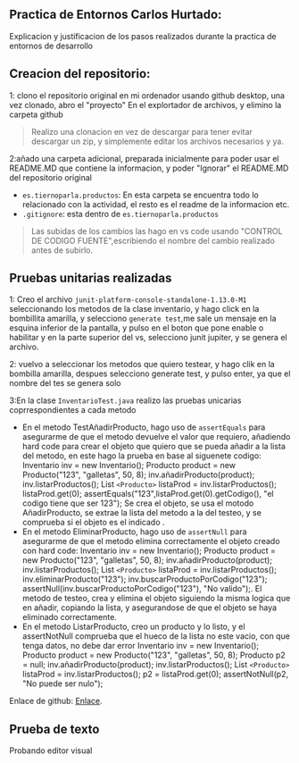 ## Practica de Entornos Carlos Hurtado:

Explicacion y justificacion de los pasos realizados durante la practica de entornos de desarrollo

## Creacion del repositorio:

1: clono el repositorio original en mi ordenador usando github desktop,
una vez clonado, abro el "proyecto" En el explortador de archivos, y elimino la carpeta github

> Realizo una clonacion en vez de descargar para tener evitar descargar un zip, y simplemente editar los archivos necesarios y ya.

2:añado una carpeta adicional, preparada inicialmente para poder usar el README.MD que contiene la informacion, y poder "Ignorar" el README.MD del repositorio original

- `es.tiernoparla.productos`:  En esta carpeta se encuentra todo lo relacionado con la actividad, el resto es el readme de la informacion etc.
- `.gitignore`: esta dentro de `es.tiernoparla.productos`

> Las subidas de los cambios las hago en vs code usando "CONTROL DE CODIGO FUENTE",escribiendo el nombre del cambio realizado antes de subirlo.

## Pruebas unitarias realizadas

1: Creo el archivo `junit-platform-console-standalone-1.13.0-M1` seleccionando los metodos de la clase
inventario, y hago click en la bombillita amarilla, y selecciono `generate test`,me sale un mensaje en la esquina inferior de la pantalla, y pulso en el boton que pone enable o habilitar y en la parte superior del vs, selecciono junit jupiter, y se genera el archivo.

2: vuelvo a seleccionar los metodos que quiero testear, y hago clik en la bombilla amarilla, despues selecciono generate test, y pulso enter, ya que el nombre del tes se genera solo

3:En la clase `InventarioTest.java` realizo las pruebas unicarias coprrespondientes a cada metodo

- En el metodo TestAñadirProducto, hago uso de `assertEquals` para asegurarme de que el metodo devuelve el valor que requiero,
  añadiendo hard code para crear el objeto que quiero que se pueda añadir a la lista del metodo, en este hago la prueba en base al siguenete codigo:
  Inventario inv = new Inventario();
  Producto product = new Producto("123", "galletas", 50, 8);
  inv.añadirProducto(product);
  inv.listarProductos();
  List `<Producto>` listaProd = inv.listarProductos();
  listaProd.get(0);
  assertEquals("123",listaProd.get(0).getCodigo(),  "el codigo tiene que ser 123");
  Se crea el objeto, se usa el motodo AñadirProducto, se extrae la lista del metodo a la del testeo, y se comprueba si el objeto es el indicado .
- En el metodo EliminarProducto, hago uso de `assertNull` para asegurarme de que el metodo elimina correctamente el objeto creado con hard code:
  Inventario inv = new Inventario();
  Producto product = new Producto("123", "galletas", 50, 8);
  inv.añadirProducto(product);
  inv.listarProductos();
  List `<Producto>` listaProd = inv.listarProductos();
  inv.eliminarProducto("123");
  inv.buscarProductoPorCodigo("123");
  assertNull(inv.buscarProductoPorCodigo("123"), "No valido");.
  El metodo de testeo, crea y elimina el objeto siguiendo la misma logica que en añadir, copiando la lista, y asegurandose de que el objeto
  se haya eliminado correctamente.
- En el metodo ListarProducto, creo un producto y lo listo, y el assertNotNull comprueba que el hueco de la lista no este vacio, con que tenga datos, no debe dar error
  Inventario inv = new Inventario();
  Producto product = new Producto("123", "galletas", 50, 8);
  Producto p2 = null;
  inv.añadirProducto(product);
  inv.listarProductos();
  List `<Producto>` listaProd = inv.listarProductos();
  p2 = listaProd.get(0);
  assertNotNull(p2, "No puede ser nulo");

Enlace de github: [Enlace](https://github.com/CarlosHC12/PracticaEntornosGit).

## Prueba de texto 

Probando editor visual
